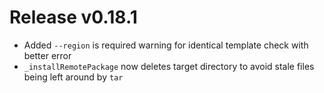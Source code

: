 # Release v0.18.1

- Added `--region` is required warning for identical template check with better error
- `_installRemotePackage` now deletes target directory to avoid stale files being left around by `tar` 
